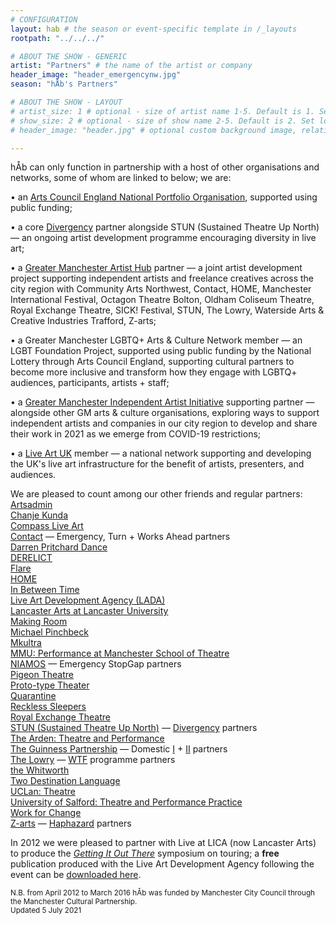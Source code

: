 ```yaml
---
# CONFIGURATION
layout: hab # the season or event-specific template in /_layouts
rootpath: "../../../"

# ABOUT THE SHOW - GENERIC
artist: "Partners" # the name of the artist or company
header_image: "header_emergencynw.jpg"    
season: "hÅb's Partners" 

# ABOUT THE SHOW - LAYOUT
# artist_size: 1 # optional - size of artist name 1-5. Default is 1. Set longer names to lower values
# show_size: 2 # optional - size of show name 2-5. Default is 2. Set longer names to lower values
# header_image: "header.jpg" # optional custom background image, relative to current page

---
```

hÅb can only function in partnership with a host of other organisations and networks, some of whom are linked to below; we are:        
        
• an <a href="http://artscouncil.org.uk/our-investment/national-portfolio-2018-22" target="_blank">Arts Council England National Portfolio Organisation</a>, supported using public funding;         
         
• a core <a href="http://divergencymcr.org" target="_blank">Divergency</a> partner alongside STUN (Sustained Theatre Up North) — an ongoing artist development programme encouraging diversity in live art;        
        
• a <a href="http://gm-artisthub.co.uk" target="_blank">Greater Manchester Artist Hub</a> partner — a joint artist development project supporting independent artists and freelance creatives across the city region with Community Arts Northwest, Contact, HOME, Manchester International Festival, Octagon Theatre Bolton, Oldham Coliseum Theatre, Royal Exchange Theatre, SICK! Festival, STUN, The Lowry, Waterside Arts & Creative Industries Trafford, Z-arts;         
        
• a Greater Manchester LGBTQ+ Arts & Culture Network member — an LGBT Foundation Project, supported using public funding by the National Lottery through Arts Council England, supporting cultural partners to become more inclusive and transform how they engage with LGBTQ+ audiences, participants, artists + staff;        
         
• a <a href="http://gm-iai.org" target="_blank">Greater Manchester Independent Artist Initiative</a> supporting partner — alongside other GM arts & culture organisations, exploring ways to support independent artists and companies in our city region to develop and share their work in 2021 as we emerge from COVID-19 restrictions;         
          
• a <a href="http://liveartuk.org" target="_blank">Live Art UK</a> member — a national network supporting and developing the UK's live art infrastructure for the benefit of artists, presenters, and audiences.         
                    
We are pleased to count among our other friends and regular partners:<br><a href="http://artsadmin.co.uk" target="_blank">Artsadmin</a><br><a href="http://chanjekunda.com" target="_blank">Chanje Kunda</a><br><a href="http://compassliveart.org.uk" target="_blank">Compass Live Art</a><br><a href="http://contactmcr.com" target="_blank">Contact</a> — Emergency, Turn + Works Ahead partners<br><a href="http://darrenpritcharddance.com" target="_blank">Darren Pritchard Dance</a><br><a href="http://www.derelictlive.org" target="_blank">DERELICT</a><br><a href="http://flarefestival.com" target="_blank">Flare</a><br><a href="http://homemcr.org" target="_blank">HOME</a><br><a href="http://inbetweentime.co.uk" target="_blank">In Between Time</a><br><a href="http://www.thisisliveart.co.uk" target="_blank">Live Art Development Agency (LADA)</a><br><a href="http://www.lancasterarts.org" target="_blank">Lancaster Arts at Lancaster University</a><br><a href="http://making-room.co.uk" target="_blank">Making Room</a><br><a href="http://michaelpinchbeck.co.uk" target="_blank">Michael Pinchbeck</a><br><a href="http://www.mkultra.org.uk" target="_blank">Mkultra</a><br><a href="http://twitter.com/PerformanceMST" target="_blank">MMU: Performance at Manchester School of Theatre</a><br><a href="http://twitter.com/niamos_mcr" target="_blank">NIAMOS</a> — Emergency StopGap partners<br><a href="http://pigeontheatre.wordpress.com" target="_blank">Pigeon Theatre</a><br><a href="http://proto-type.org" target="_blank">Proto-type Theater</a><br><a href="http://qtine.com" target="_blank">Quarantine</a><br><a href="http://www.reckless-sleepers.co.uk" target="_blank">Reckless Sleepers</a><br><a href="http://royalexchange.co.uk" target="_blank">Royal Exchange Theatre</a><br><a href="http://stunlive.com" target="_blank">STUN (Sustained Theatre Up North)</a> — [Divergency](/hab/divergencymcr) partners<br><a href="http://www.thearden.co.uk/theatre-and-performance/" target="_blank">The Arden: Theatre and Performance</a><br><a href="http://www.guinnesspartnership.com" target="_blank">The Guinness Partnership</a> — Domestic <a href="http://www.guinnesspartnership.com/news/matthias-court-refurbishment-difference" target="_blank">I</a> + <a href="http://www.guinnesspartnership.com/development/delaney" target="_blank">II</a> partners<br><a href="http://www.thelowry.com" target="_blank">The Lowry</a> — <a href="http://thelowry.com/wtf-wednesday" target="_blank">WTF</a> programme partners<br><a href="http://www.whitworth.manchester.ac.uk" target="_blank">the Whitworth</a><br><a href="http://www.twodestinationlanguage.com" target="_blank">Two Destination Language</a><br><a href="http://www.uclan.ac.uk/courses/ba_hons_theatre.php" target="_blank">UCLan: Theatre</a><br><a href="http://www.salford.ac.uk/ug-courses/theatre-performance-practice" target="_blank">University of Salford: Theatre and Performance Practice</a><br><a href="http://change.coop" target="_blank">Work for Change</a><br><a href="http://www.z-arts.org" target="_blank">Z-arts</a> — [Haphazard](/hab/haphazard) partners       
          
In 2012 we were pleased to partner with Live at LICA (now Lancaster Arts) to produce the *<a href="http://www.liveatlica.org/whats-on/symposium-getting-it-out-there" target="_blank">Getting It Out There</a>* symposium on touring; a **free** publication produced with the Live Art Development Agency following the event can be <a href="http://habmcr.posthaven.com/getting-it-out-there-publication-free-to-down" target="_blank">downloaded here</a>.        
          
<small>N.B. from April 2012 to March 2016 hÅb was funded by Manchester City Council through the Manchester Cultural Partnership.<br>Updated 5 July 2021</small>
